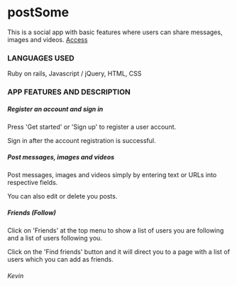 # postSome

This is a social app with basic features where users can share messages, images and videos.
[Access](https://postsome.herokuapp.com/)

### LANGUAGES USED

Ruby on rails, Javascript / jQuery, HTML, CSS

### APP FEATURES AND DESCRIPTION

##### Register an account and sign in

Press 'Get started' or 'Sign up' to register a user account.

Sign in after the account registration is successful.

##### Post messages, images and videos

Post messages, images and videos simply by entering text or URLs into respective fields.

You can also edit or delete you posts.

##### Friends (Follow)

Click on 'Friends' at the top menu to show a list of users you are following and a list of users following you.

Click on the 'Find friends' button and it will direct you to a page with a list of users which you can add as friends.


###### Kevin
